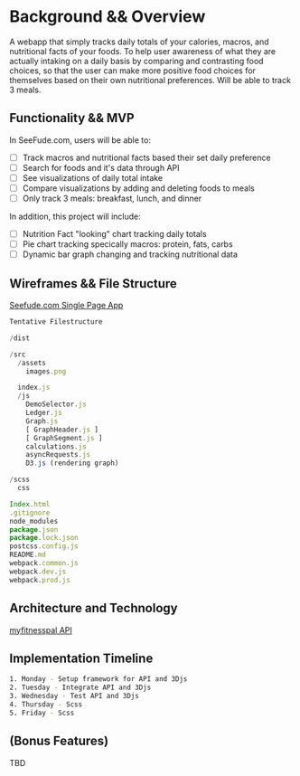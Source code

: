 # Background && Overview

A webapp that simply tracks daily totals of your calories, macros, and nutritional
facts of your foods. To help user awareness of what they are actually intaking 
on a daily basis by comparing and contrasting food choices, so that the user can 
make more positive food choices for themselves based on their own nutritional 
preferences. Will be able to track 3 meals. 

## Functionality && MVP

In SeeFude.com, users will be able to:

- [ ] Track macros and nutritional facts based their set daily preference
- [ ] Search for foods and it's data through API 
- [ ] See visualizations of daily total intake
- [ ] Compare visualizations by adding and deleting foods to meals 
- [ ] Only track 3 meals: breakfast, lunch, and dinner  

In addition, this project will include:

- [ ] Nutrition Fact "looking" chart tracking daily totals
- [ ] Pie chart tracking specically macros: protein, fats, carbs
- [ ] Dynamic bar graph changing and tracking nutritional data 

## Wireframes && File Structure

[Seefude.com Single Page App](https://wireframe.cc/pro/pp/561395a9f318478#1)

```javascript
Tentative Filestructure 

/dist

/src
  /assets
    images.png

  index.js
  /js
    DemoSelector.js
    Ledger.js
    Graph.js
    [ GraphHeader.js ]
    [ GraphSegment.js ]
    calculations.js
    asyncRequests.js
    D3.js (rendering graph)

/scss
  css

Index.html
.gitignore
node_modules
package.json
package.lock.json
postcss.config.js
README.md
webpack.common.js
webpack.dev.js
webpack.prod.js
```

## Architecture and Technology


[myfitnesspal API](https://www.myfitnesspal.com/api)


## Implementation Timeline

```bash
1. Monday - Setup framework for API and 3Djs 
2. Tuesday - Integrate API and 3Djs
3. Wednesday - Test API and 3Djs
4. Thursday - Scss
5. Friday - Scss 
```

## (Bonus Features)

TBD